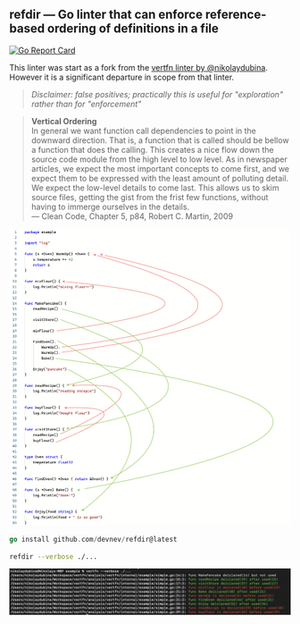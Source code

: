 ## refdir — Go linter that can enforce reference-based ordering of definitions in a file

[![Go Report Card](https://goreportcard.com/badge/github.com/devnev/refdir)](https://goreportcard.com/report/github.com/devnev/refdir)

This linter was start as a fork from the [vertfn linter by
@nikolaydubina](https://github.com/nikolaydubina/vertfn). However it is a
significant departure in scope from that linter.

> _Disclaimer: false positives; practically this is useful for "exploration" rather than for "enforcement"_

> **Vertical Ordering**   
> In general we want function call dependencies to point in the downward direction. That is, a function that is called should be bellow a function that does the calling. This creates a nice flow down the source code module from the high level to low level.
> As in newspaper articles, we expect the most important concepts to come first, and we expect them to be expressed with the least amount of polluting detail. We expect the low-level details to come last. This allows us to skim source files, getting the gist from the frist few functions, without having to immerge ourselves in the details.  
> — Clean Code, Chapter 5, p84, Robert C. Martin, 2009

![](./doc/code-dep-viz.png)

```go
go install github.com/devnev/refdir@latest
```

```bash
refdir --verbose ./...
```

![](./doc/output-color.png)
